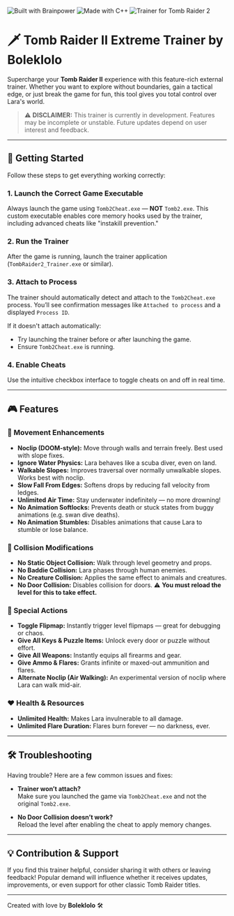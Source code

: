 ![Built with Brainpower](https://img.shields.io/badge/Built%20with-Brainpower-red)
![Made with C++](https://img.shields.io/badge/Made_with-C++-blue)
![Trainer for Tomb Raider 2](https://img.shields.io/badge/Trainer_for-Tomb_Raider_2-green)


# 🗡️ Tomb Raider II Extreme Trainer by Boleklolo

Supercharge your **Tomb Raider II** experience with this feature-rich external trainer. Whether you want to explore without boundaries, gain a tactical edge, or just break the game for fun, this tool gives you total control over Lara's world.

> ⚠️ **DISCLAIMER:** This trainer is currently in development. Features may be incomplete or unstable. Future updates depend on user interest and feedback.

---

## 🚀 Getting Started

Follow these steps to get everything working correctly:

### 1. Launch the Correct Game Executable
Always launch the game using `Tomb2Cheat.exe` — **NOT** `Tomb2.exe`. This custom executable enables core memory hooks used by the trainer, including advanced cheats like "instakill prevention."

### 2. Run the Trainer
After the game is running, launch the trainer application (`TombRaider2_Trainer.exe` or similar).

### 3. Attach to Process
The trainer should automatically detect and attach to the `Tomb2Cheat.exe` process. You’ll see confirmation messages like `Attached to process` and a displayed `Process ID`.

If it doesn't attach automatically:
- Try launching the trainer before or after launching the game.
- Ensure `Tomb2Cheat.exe` is running.

### 4. Enable Cheats
Use the intuitive checkbox interface to toggle cheats on and off in real time.

---

## 🎮 Features

### 🏃 Movement Enhancements
- **Noclip (DOOM-style):** Move through walls and terrain freely. Best used with slope fixes.
- **Ignore Water Physics:** Lara behaves like a scuba diver, even on land.
- **Walkable Slopes:** Improves traversal over normally unwalkable slopes. Works best with noclip.
- **Slow Fall From Edges:** Softens drops by reducing fall velocity from ledges.
- **Unlimited Air Time:** Stay underwater indefinitely — no more drowning!
- **No Animation Softlocks:** Prevents death or stuck states from buggy animations (e.g. swan dive deaths).
- **No Animation Stumbles:** Disables animations that cause Lara to stumble or lose balance.

### 🧱 Collision Modifications
- **No Static Object Collision:** Walk through level geometry and props.
- **No Baddie Collision:** Lara phases through human enemies.
- **No Creature Collision:** Applies the same effect to animals and creatures.
- **No Door Collision:** Disables collision for doors. ⚠️ **You must reload the level for this to take effect.**

### 🎯 Special Actions
- **Toggle Flipmap:** Instantly trigger level flipmaps — great for debugging or chaos.
- **Give All Keys & Puzzle Items:** Unlock every door or puzzle without effort.
- **Give All Weapons:** Instantly equips all firearms and gear.
- **Give Ammo & Flares:** Grants infinite or maxed-out ammunition and flares.
- **Alternate Noclip (Air Walking):** An experimental version of noclip where Lara can walk mid-air.

### ❤️ Health & Resources
- **Unlimited Health:** Makes Lara invulnerable to all damage.
- **Unlimited Flare Duration:** Flares burn forever — no darkness, ever.

---

## 🛠️ Troubleshooting

Having trouble? Here are a few common issues and fixes:

- **Trainer won’t attach?**  
  Make sure you launched the game via `Tomb2Cheat.exe` and not the original `Tomb2.exe`.

- **No Door Collision doesn’t work?**  
  Reload the level after enabling the cheat to apply memory changes.

---

## 💡 Contribution & Support

If you find this trainer helpful, consider sharing it with others or leaving feedback! Popular demand will influence whether it receives updates, improvements, or even support for other classic Tomb Raider titles.

---

Created with love by **Boleklolo** 🛠️
